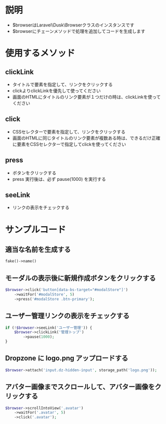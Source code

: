 # 説明
- $browserはLaravel\Dusk\Browserクラスのインスタンスです
- $browserにチェーンメソッドで処理を追加してコードを生成します

# 使用するメソッド
## clickLink
- タイトルで要素を指定して、リンクをクリックする
- clickよりclickLinkを優先して使ってください
- 画面のHTMLにタイトルのリンク要素が１つだけの時は、clickLinkを使ってください

## click
- CSSセレクターで要素を指定して、リンクをクリックする
- 画面のHTMLに同じタイトルのリンク要素が複数ある時は、できるだけ正確に要素をCSSセレクターで指定してclickを使ってください

## press
- ボタンをクリックする
- press 実行後は、必ず pause(1000) を実行する

## seeLink
- リンクの表示をチェックする

# サンプルコード
## 適当な名前を生成する
```php
fake()->name()
```

## モーダルの表示後に新規作成ボタンをクリックする
```php
$browser->click('button[data-bs-target="#modalStore"]')
	->waitFor('#modalStore', 5)
	->press('#modalStore .btn-primary');
```

## ユーザー管理リンクの表示をチェックする
```php
if (!$browser->seeLink('ユーザー管理')) {
	$browser->clickLink('管理トップ')
		->pause(1000);
}
```

## Dropzone に logo.png アップロードする
```php
$browser->attach('input.dz-hidden-input', storage_path('logo.png'));
```

## アバター画像までスクロールして、アバター画像をクリックする
```php
$browser->scrollIntoView('.avatar')
	->waitFor('.avatar', 5)
	->click('.avatar');
```
